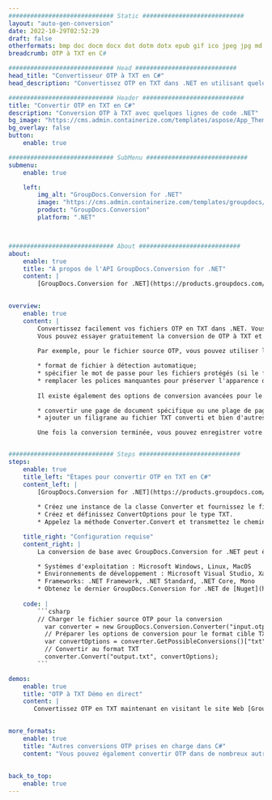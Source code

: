```yaml
---
############################# Static ############################
layout: "auto-gen-conversion"
date: 2022-10-29T02:52:29
draft: false
otherformats: bmp doc docm docx dot dotm dotx epub gif ico jpeg jpg md odt ott pdf png psd rtf tex tif tiff txt xps
breadcrumb: OTP à TXT en C#

############################# Head ############################
head_title: "Convertisseur OTP à TXT en C#"
head_description: "Convertissez OTP en TXT dans .NET en utilisant quelques lignes de code. Utilisez l'API de conversion de documents GroupDocs pour convertir plus de 160 formats de fichiers."

############################# Header ############################
title: "Convertir OTP en TXT en C#"
description: "Conversion OTP à TXT avec quelques lignes de code .NET"
bg_image: "https://cms.admin.containerize.com/templates/aspose/App_Themes/V3/images/bg/header1.png"
bg_overlay: false
button:
    enable: true

############################# SubMenu ############################
submenu:
    enable: true

    left:
        img_alt: "GroupDocs.Conversion for .NET"
        image: "https://cms.admin.containerize.com/templates/groupdocs/images/product-logos/90x90-noborder/groupdocs-conversion-net.png"
        product: "GroupDocs.Conversion"
        platform: ".NET"



############################# About ############################
about:
    enable: true
    title: "À propos de l'API GroupDocs.Conversion for .NET"
    content: |
        [GroupDocs.Conversion for .NET](https://products.groupdocs.com/conversion/net/) peut être utilisé pour convertir Microsoft Word, Excel, PowerPoint, PDF, Visio et d'autres formats. GroupDocs.Conversion est une API autonome adaptée aux systèmes back-end et internes nécessitant des performances élevées. Il ne dépend d'aucun logiciel tel que Microsoft ou Open Office.
    

overview:
    enable: true
    content: |
        Convertissez facilement vos fichiers OTP en TXT dans .NET. Vous pouvez utiliser seulement quelques lignes de code C# dans n'importe quelle plate-forme de votre choix comme - Windows, Linux, macOS.
        Vous pouvez essayer gratuitement la conversion de OTP à TXT et évaluer la qualité des résultats de conversion. En plus des scénarios de conversion de fichiers simples, vous pouvez essayer des options plus avancées pour charger le fichier source OTP et pour enregistrer le résultat de sortie TXT. 
        
        Par exemple, pour le fichier source OTP, vous pouvez utiliser les options de chargement suivantes :

        * format de fichier à détection automatique;
        * spécifier le mot de passe pour les fichiers protégés (si le format de fichier le prend en charge);
        * remplacer les polices manquantes pour préserver l'apparence du document.
        
        Il existe également des options de conversion avancées pour le fichier TXT :

        * convertir une page de document spécifique ou une plage de pages;
        * ajouter un filigrane au fichier TXT converti et bien d'autres.

        Une fois la conversion terminée, vous pouvez enregistrer votre fichier TXT dans le chemin du fichier local ou dans tout stockage tiers tel que FTP, Amazon S3, Google Drive, Dropbox, etc. Veuillez noter - pour convertir OTP en TXT aucun logiciel supplémentaire n'est nécessaire - comme MS Office, Open Office, Adobe Acrobat Reader, etc.


############################# Steps ############################
steps:
    enable: true
    title_left: "Étapes pour convertir OTP en TXT en C#"
    content_left: |
        [GroupDocs.Conversion for .NET](https://products.groupdocs.com/conversion/net/) permet aux développeurs de convertir facilement un fichier OTP en TXT avec quelques lignes de code.
        
        * Créez une instance de la classe Converter et fournissez le fichier OTP avec le chemin complet
        * Créez et définissez ConvertOptions pour le type TXT.
        * Appelez la méthode Converter.Convert et transmettez le chemin complet et le format (TXT) en tant que paramètre

    title_right: "Configuration requise"
    content_right: |
        La conversion de base avec GroupDocs.Conversion for .NET peut être effectuée en quelques étapes simples. Nos API sont prises en charge sur toutes les principales plates-formes et systèmes d'exploitation. Avant d'exécuter le code ci-dessous, assurez-vous que les prérequis suivants sont installés sur votre système.

        * Systèmes d'exploitation : Microsoft Windows, Linux, MacOS
        * Environnements de développement : Microsoft Visual Studio, Xamarin, MonoDevelop
        * Frameworks: .NET Framework, .NET Standard, .NET Core, Mono
        * Obtenez le dernier GroupDocs.Conversion for .NET de [Nuget](https://www.nuget.org/packages/groupdocs.conversion)
         
    code: |
        ```csharp    
        // Charger le fichier source OTP pour la conversion
          var converter = new GroupDocs.Conversion.Converter("input.otp");
          // Préparer les options de conversion pour le format cible TXT
          var convertOptions = converter.GetPossibleConversions()["txt"].ConvertOptions;
          // Convertir au format TXT
          converter.Convert("output.txt", convertOptions);
        ```

demos:
    enable: true
    title: "OTP à TXT Démo en direct"
    content: |
       Convertissez OTP en TXT maintenant en visitant le site Web [GroupDocs.Conversion App](https://products.groupdocs.app/conversion/family). La démo en ligne présente les avantages suivants
          

more_formats:
    enable: true
    title: "Autres conversions OTP prises en charge dans C#"
    content: "Vous pouvez également convertir OTP dans de nombreux autres formats de fichiers. Veuillez consulter la liste ci-dessous."
       
       
back_to_top:
    enable: true
---
```

